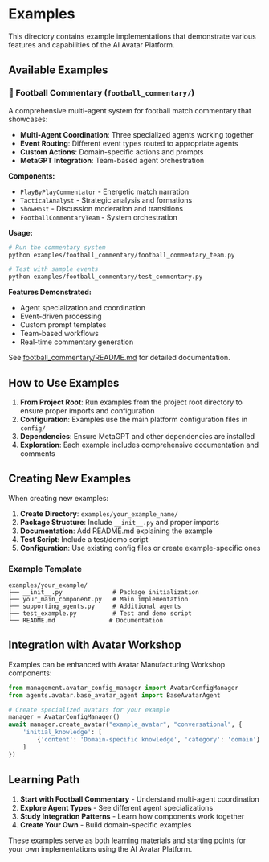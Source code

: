 # Examples

This directory contains example implementations that demonstrate various features and capabilities of the AI Avatar Platform.

## Available Examples

### 🏈 Football Commentary (`football_commentary/`)

A comprehensive multi-agent system for football match commentary that showcases:

- **Multi-Agent Coordination**: Three specialized agents working together
- **Event Routing**: Different event types routed to appropriate agents
- **Custom Actions**: Domain-specific actions and prompts
- **MetaGPT Integration**: Team-based agent orchestration

**Components:**
- `PlayByPlayCommentator` - Energetic match narration
- `TacticalAnalyst` - Strategic analysis and formations
- `ShowHost` - Discussion moderation and transitions
- `FootballCommentaryTeam` - System orchestration

**Usage:**
```bash
# Run the commentary system
python examples/football_commentary/football_commentary_team.py

# Test with sample events
python examples/football_commentary/test_commentary.py
```

**Features Demonstrated:**
- Agent specialization and coordination
- Event-driven processing
- Custom prompt templates
- Team-based workflows
- Real-time commentary generation

See [football_commentary/README.md](football_commentary/README.md) for detailed documentation.

## How to Use Examples

1. **From Project Root**: Run examples from the project root directory to ensure proper imports and configuration
2. **Configuration**: Examples use the main platform configuration files in `config/`
3. **Dependencies**: Ensure MetaGPT and other dependencies are installed
4. **Exploration**: Each example includes comprehensive documentation and comments

## Creating New Examples

When creating new examples:

1. **Create Directory**: `examples/your_example_name/`
2. **Package Structure**: Include `__init__.py` and proper imports
3. **Documentation**: Add README.md explaining the example
4. **Test Script**: Include a test/demo script
5. **Configuration**: Use existing config files or create example-specific ones

### Example Template

```
examples/your_example/
├── __init__.py              # Package initialization
├── your_main_component.py   # Main implementation
├── supporting_agents.py     # Additional agents
├── test_example.py          # Test and demo script
└── README.md               # Documentation
```

## Integration with Avatar Workshop

Examples can be enhanced with Avatar Manufacturing Workshop components:

```python
from management.avatar_config_manager import AvatarConfigManager
from agents.avatar.base_avatar_agent import BaseAvatarAgent

# Create specialized avatars for your example
manager = AvatarConfigManager()
await manager.create_avatar("example_avatar", "conversational", {
    'initial_knowledge': [
        {'content': 'Domain-specific knowledge', 'category': 'domain'}
    ]
})
```

## Learning Path

1. **Start with Football Commentary** - Understand multi-agent coordination
2. **Explore Agent Types** - See different agent specializations
3. **Study Integration Patterns** - Learn how components work together
4. **Create Your Own** - Build domain-specific examples

These examples serve as both learning materials and starting points for your own implementations using the AI Avatar Platform.